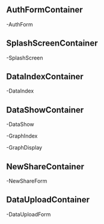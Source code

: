   ## AuthFormContainer

  -AuthForm

  ## SplashScreenContainer

  -SplashScreen

  ## DataIndexContainer

  -DataIndex

  ## DataShowContainer

  -DataShow

  -GraphIndex

  -GraphDisplay

  ## NewShareContainer

  -NewShareForm

  ## DataUploadContainer

  -DataUploadForm
